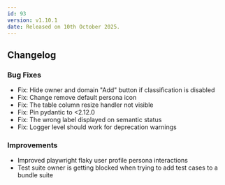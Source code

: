 ```yaml
---
id: 93
version: v1.10.1
date: Released on 10th October 2025.
---
```


## Changelog

### Bug Fixes

- Fix: Hide owner and domain "Add" button if classification is disabled
- Fix: Change remove default persona icon
- Fix: The table column resize handler not visible 
- Fix: Pin pydantic to \<2.12.0 
- Fix: The wrong label displayed on semantic status
- Fix: Logger level should work for deprecation warnings

### Improvements

- Improved playwright flaky user profile persona interactions
- Test suite owner is getting blocked when trying to add test cases to a bundle suite
